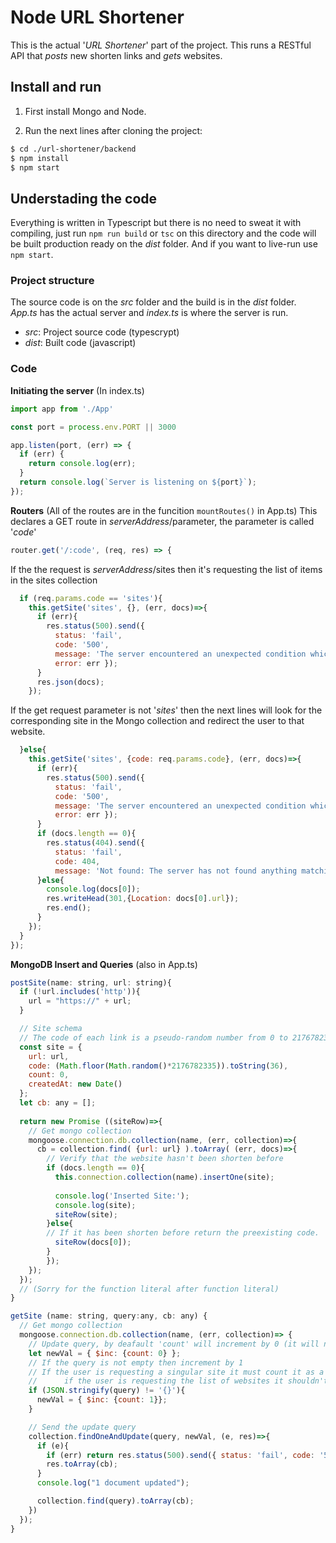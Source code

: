 # Node URL Shortener
This is the actual '*URL Shortener*' part of the project. This runs a RESTful API that *posts* new shorten links and *gets* websites.

## Install and run
1. First install Mongo and Node.

2. Run the next lines after cloning the project:
```bash
$ cd ./url-shortener/backend
$ npm install
$ npm start
```

## Understading the code
Everything is written in Typescript but there is no need to sweat it with compiling, just run `npm run build` or `tsc` on this directory and the code will be built production ready on the *dist* folder. And if you want to live-run use `npm start`.

### Project structure
The source code is on the *src* folder and the build is in the *dist* folder. *App.ts* has the actual server and *index.ts* is where the server is run.

* *src*: Project source code (typescrypt)
* *dist*: Built code (javascript)

### Code
**Initiating the server** (In index.ts)

```javascript
import app from './App'

const port = process.env.PORT || 3000

app.listen(port, (err) => {
  if (err) {
    return console.log(err);
  }
  return console.log(`Server is listening on ${port}`);
});
```

**Routers** 
(All of the routes are in the funcition `mountRoutes()` in App.ts)
This declares a GET route in *serverAddress*/parameter, the parameter is called '*code*'

```javascript
router.get('/:code', (req, res) => {
``` 
If the the request is *serverAddress*/sites then it's requesting the list of items in the sites collection
```javascript  
  if (req.params.code == 'sites'){
    this.getSite('sites', {}, (err, docs)=>{
      if (err){
        res.status(500).send({ 
          status: 'fail', 
          code: '500', 
          message: 'The server encountered an unexpected condition which prevented it from fulfilling the request.', 
          error: err });
      }
      res.json(docs);
    });
```
If the get request parameter is not '*sites*' then the next lines will look for the corresponding site in the Mongo collection and redirect the user to that website.
```javascript
  }else{
    this.getSite('sites', {code: req.params.code}, (err, docs)=>{
      if (err){
        res.status(500).send({ 
          status: 'fail', 
          code: '500', 
          message: 'The server encountered an unexpected condition which prevented it from fulfilling the request.', 
          error: err });
      }
      if (docs.length == 0){
        res.status(404).send({
          status: 'fail', 
          code: 404, 
          message: 'Not found: The server has not found anything matching the Request-URI.'})
      }else{
        console.log(docs[0]);
        res.writeHead(301,{Location: docs[0].url});
        res.end();
      }
    });
  }    
});
```

**MongoDB Insert and Queries** (also in App.ts)
```javascript
postSite(name: string, url: string){
  if (!url.includes('http')){
    url = "https://" + url;
  }

  // Site schema
  // The code of each link is a pseudo-random number from 0 to 2176782335 in base 36
  const site = {
    url: url,
    code: (Math.floor(Math.random()*2176782335)).toString(36),
    count: 0,
    createdAt: new Date()
  };
  let cb: any = [];
      
  return new Promise ((siteRow)=>{
    // Get mongo collection
    mongoose.connection.db.collection(name, (err, collection)=>{        
      cb = collection.find( {url: url} ).toArray( (err, docs)=>{
        // Verify that the website hasn't been shorten before
        if (docs.length == 0){
          this.connection.collection(name).insertOne(site);
    
          console.log('Inserted Site:');
          console.log(site);
          siteRow(site);
        }else{
        // If it has been shorten before return the preexisting code.
          siteRow(docs[0]);
        }
        });
    });
  });
  // (Sorry for the function literal after function literal)
}

getSite (name: string, query:any, cb: any) {
  // Get mongo collection
  mongoose.connection.db.collection(name, (err, collection)=> {
    // Update query, by deafault 'count' will increment by 0 (it will not increment)
    let newVal = { $inc: {count: 0} };
    // If the query is not empty then increment by 1
    // If the user is requesting a singular site it must count it as a visit but
    //      if the user is requesting the list of websites it shouldn't add to the visit count of a link
    if (JSON.stringify(query) != '{}'){
      newVal = { $inc: {count: 1}};
    }

    // Send the update query
    collection.findOneAndUpdate(query, newVal, (e, res)=>{
      if (e){
        if (err) return res.status(500).send({ status: 'fail', code: '500', message: 'The server encountered an unexpected condition which prevented it from fulfilling the request.', error: err });
        res.toArray(cb);
      }
      console.log("1 document updated");

      collection.find(query).toArray(cb);
    })
  });    
}
```